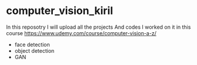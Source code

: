 # computer_vision_kiril


In this reposotry I will upload all the projects And codes I worked on it in this course https://www.udemy.com/course/computer-vision-a-z/



- face detection
- object detection
- GAN
